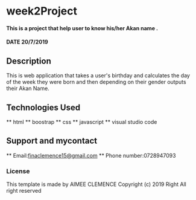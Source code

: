# week2Project
#### This is a project that help user to know his/her Akan name . 
#### DATE 20/7/2019

## Description
This is web application that takes a user's birthday and calculates the day of the week 
they were born and then depending on their gender outputs their Akan Name. 
## Technologies Used
** html
** boostrap
** css 
** javascript
** visual studio code
## Support and mycontact
** Email:finaclemence15@gmail.com
** Phone number:0728947093
### License
This template is made by AIMEE CLEMENCE
Copyright (c) 2019 Right  All right reserved